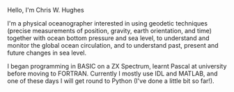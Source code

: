 Hello, I'm Chris W. Hughes

I'm a physical oceanographer interested in using geodetic techniques (precise measurements of position, gravity, earth orientation, and time)
together with ocean bottom pressure and sea level, to understand and monitor the global ocean circulation, and to understand past, present and future
changes in sea level.

I began programming in BASIC on a ZX Spectrum, learnt Pascal at university before moving to FORTRAN. Currently I mostly use IDL
and MATLAB, and one of these days I will get round to Python (I've done a little bit so far!).
